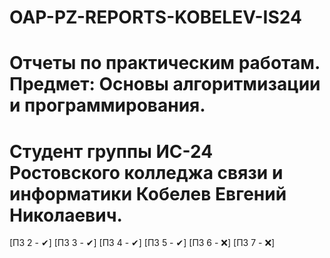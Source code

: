 # OAP-PZ-REPORTS-KOBELEV-IS24
# Отчеты по практическим работам. Предмет: Основы алгоритмизации и программирования.
# Студент группы ИС-24 Ростовского колледжа связи и информатики Кобелев Евгений Николаевич.
[ПЗ 2 - ✔] [ПЗ 3 - ✔] [ПЗ 4 - ✔] [ПЗ 5 - ✔] [ПЗ 6 - ❌] [ПЗ 7 - ❌]
